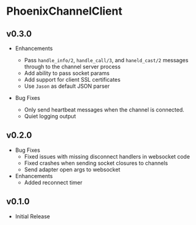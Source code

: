 # PhoenixChannelClient

## v0.3.0

* Enhancements
  * Pass `handle_info/2`, `handle_call/3`, and `haneld_cast/2` messages
    through to the channel server process  
  * Add ability to pass socket params
  * Add support for client SSL certificates
  * Use `Jason` as default JSON parser

* Bug Fixes
  * Only send heartbeat messages when the channel is connected.
  * Quiet logging output

## v0.2.0

* Bug Fixes
  * Fixed issues with missing disconnect handlers in websocket code
  * Fixed crashes when sending socket closures to channels
  * Send adapter open args to websocket
* Enhancements
  * Added reconnect timer

## v0.1.0
* Initial Release
